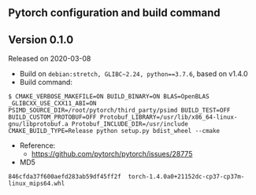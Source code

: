 ## Pytorch configuration and build command

Version 0.1.0
----

Released on 2020-03-08

- Build on `debian:stretch, GLIBC~2.24, python==3.7.6`, based on v1.4.0
- Build command:
```
$ CMAKE_VERBOSE_MAKEFILE=ON BUILD_BINARY=ON BLAS=OpenBLAS _GLIBCXX_USE_CXX11_ABI=ON PSIMD_SOURCE_DIR=/root/pytorch/third_party/psimd BUILD_TEST=OFF BUILD_CUSTOM_PROTOBUF=OFF Protobuf_LIBRARY=/usr/lib/x86_64-linux-gnu/libprotobuf.a Protobuf_INCLUDE_DIR=/usr/include CMAKE_BUILD_TYPE=Release python setup.py bdist_wheel --cmake
```
- Reference:
    - https://github.com/pytorch/pytorch/issues/28775
- MD5
```
846cfda37f600aefd283ab59df45ff2f  torch-1.4.0a0+21152dc-cp37-cp37m-linux_mips64.whl
```
